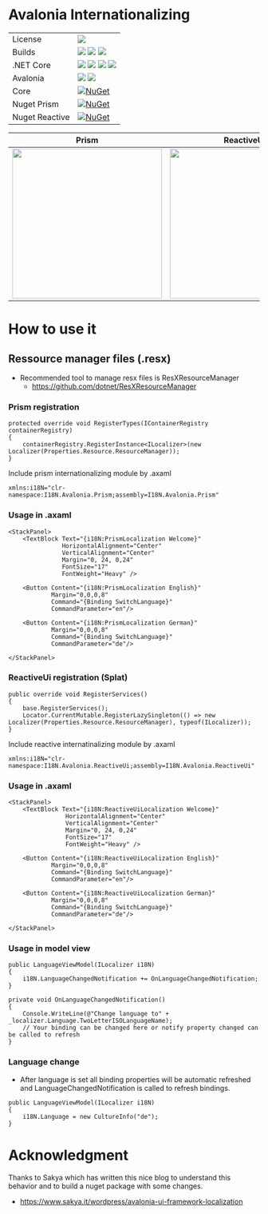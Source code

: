 # Avalonia Internationalizing

[license]: https://img.shields.io/github/license/Nepitwin/I18N.Avalonia?style=flat-square

[LinuxBuild]: https://github.com/Nepitwin/I18N.Avalonia/actions/workflows/linux.yml/badge.svg
[MacOSBuild]: https://github.com/Nepitwin/I18N.Avalonia/actions/workflows/macos.yml/badge.svg
[WindowsBuild]: https://github.com/Nepitwin/I18N.Avalonia/actions/workflows/windows.yml/badge.svg

[NetCore]: https://img.shields.io/badge/NetCore-blue
[3]: https://img.shields.io/badge/3-Support-blue
[5]: https://img.shields.io/badge/5-Support-blue
[6]: https://img.shields.io/badge/6-Support-blue
[7]: https://img.shields.io/badge/7-Support-blue

[Ava-0X]: https://img.shields.io/badge/0.21-Support-green
[Ava-11]: https://img.shields.io/badge/11-Support-green

[Nuget-Core]: https://img.shields.io/nuget/v/I18N.Avalonia.svg
[Nuget-Prism]: https://img.shields.io/nuget/v/I18N.Avalonia.Prism.svg
[Nuget-Reactive]: https://img.shields.io/nuget/v/I18N.Avalonia.ReactiveUi.svg


|                |                                                   |
|----------------|---------------------------------------------------|
| License        | ![][license]                                      |
| Builds         | ![][LinuxBuild] ![][MacOSBuild] ![][WindowsBuild] |
| .NET Core      | ![][3] ![][5] ![][6] ![][7]                       |
| Avalonia       | ![][Ava-0X] ![][Ava-11]                           |
| Core           | [![NuGet][Nuget-Core]](https://www.nuget.org/packages/I18N.Avalonia)                                 |
| Nuget Prism    | [![NuGet][Nuget-Prism]](https://www.nuget.org/packages/I18N.Avalonia.Prism)                                 |
| Nuget Reactive | [![NuGet][Nuget-Reactive]](https://www.nuget.org/packages/I18N.Avalonia.ReactiveUi)                               |

| Prism                                        | ReactiveUi                                        |
|----------------------------------------------|---------------------------------------------------|
| <img src="https://github.com/Nepitwin/I18N.Avalonia/blob/main/assets/Prism.gif?raw=true" width="300" /> | <img src="https://github.com/Nepitwin/I18N.Avalonia/blob/main/assets/ReactiveUi.gif?raw=true" width="300" /> |

# How to use it

## Ressource manager files (.resx)

* Recommended tool to manage resx files is ResXResourceManager
  *  https://github.com/dotnet/ResXResourceManager

### Prism registration

```dotnet
protected override void RegisterTypes(IContainerRegistry containerRegistry)
{
    containerRegistry.RegisterInstance<ILocalizer>(new Localizer(Properties.Resource.ResourceManager));
}
```

Include prism internationalizing module by .axaml

```
xmlns:i18N="clr-namespace:I18N.Avalonia.Prism;assembly=I18N.Avalonia.Prism"
```

### Usage in .axaml

```
<StackPanel>
    <TextBlock Text="{i18N:PrismLocalization Welcome}"
               HorizontalAlignment="Center"
               VerticalAlignment="Center"
               Margin="0, 24, 0,24"
               FontSize="17"
               FontWeight="Heavy" />

    <Button Content="{i18N:PrismLocalization English}"
            Margin="0,0,0,8"
            Command="{Binding SwitchLanguage}"
            CommandParameter="en"/>

    <Button Content="{i18N:PrismLocalization German}"
            Margin="0,0,0,8"
            Command="{Binding SwitchLanguage}"
            CommandParameter="de"/>

</StackPanel>
```

### ReactiveUi registration (Splat)

```dotnet
public override void RegisterServices()
{
    base.RegisterServices();
    Locator.CurrentMutable.RegisterLazySingleton(() => new Localizer(Properties.Resource.ResourceManager), typeof(ILocalizer));
}
```

Include reactive internatinalizing module by .axaml

```
xmlns:i18N="clr-namespace:I18N.Avalonia.ReactiveUi;assembly=I18N.Avalonia.ReactiveUi"
```

### Usage in .axaml

```
<StackPanel>
    <TextBlock Text="{i18N:ReactiveUiLocalization Welcome}"
                HorizontalAlignment="Center"
                VerticalAlignment="Center"
                Margin="0, 24, 0,24"
                FontSize="17"
                FontWeight="Heavy" />

    <Button Content="{i18N:ReactiveUiLocalization English}"
            Margin="0,0,0,8"
            Command="{Binding SwitchLanguage}"
            CommandParameter="en"/>

    <Button Content="{i18N:ReactiveUiLocalization German}"
            Margin="0,0,0,8"
            Command="{Binding SwitchLanguage}"
            CommandParameter="de"/>

</StackPanel>
```

### Usage in model view

```
public LanguageViewModel(ILocalizer i18N)
{
    i18N.LanguageChangedNotification += OnLanguageChangedNotification;
}

private void OnLanguageChangedNotification()
{
    Console.WriteLine(@"Change language to" + _localizer.Language.TwoLetterISOLanguageName);
    // Your binding can be changed here or notify property changed can be called to refresh
}
```

### Language change

* After language is set all binding properties will be automatic refreshed and LanguageChangedNotification is called to refresh bindings.

```
public LanguageViewModel(ILocalizer i18N)
{
    i18N.Language = new CultureInfo("de");
}
```

# Acknowledgment

Thanks to Sakya which has written this nice blog to understand this behavior and to build a nuget package with some changes.

-   <https://www.sakya.it/wordpress/avalonia-ui-framework-localization>
